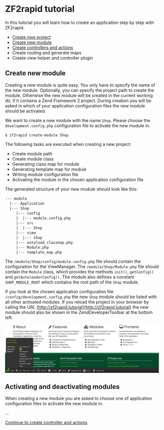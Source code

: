 # ZF2rapid tutorial

In this tutorial you will learn how to create an application step by step with
ZF2rapid.

 * [Create new project](tutorial-create-project.md)
 * [Create new module](tutorial-create-module.md)
 * [Create controllers and actions](tutorial-create-controllers-actions.md)
 * Create routing and generate maps
 * Create view helper and controller plugin

## Create new module

Creating a new module is quite easy. You only have to specify the name of the 
new module. Optionally, you can specify the project path to create the module. 
Otherwise the new module will be created in the current working dir, if it 
contains a Zend Framework 2 project. During creation you will be asked in which 
of your application configuration files the new module should be activated. 

We want to create a new module with the name `Shop`. Please choose the 
`development.config.php` configuration file to activate the new module in.

    $ zf2rapid create-module Shop

The following tasks are executed when creating a new project:

 * Create module path
 * Create module class
 * Generating class map for module
 * Generating template map for module
 * Writing module configuration file
 * Activating the module in the chosen application configuration file

The generated structure of your new module should look like this:

    --- module
      |--- Application
      |--- Shop
         |--- config
         |  |--- module.config.php
         |--- src
         |  |--- Shop
         |--- view
         |  |--- shop
         |--- autoload_classmap.php
         |--- Module.php
         |--- template_map.php
         
The `/module/Shop/config/module.config.php` file should contain the 
configuration for the ViewManager. The `/module/Shop/Module.php` file should 
contain the `Module` class, which provides the methods `init()`, `getConfig()` 
and `getAutoloaderConfig()`. The module also defines a constant 
`SHOP_MODULE_ROOT` which contains the root path of the `Shop` module.

If you look at the chosen application configuration file 
`/config/development.config.php` the new `Shop` module should be listed with all 
other activated modules. If you reload the project in your browser by calling 
the URL [http://zf2rapid.tutorial](http://zf2rapid.tutorial) the new module 
should also be shown in the ZendDeveloperToolbar at the bottom left:
  
![Screen shot activated module](screen_activated_module.jpg)
  
## Activating and deactivating modules

When creating a new module you are asked to choose one of application 
configuration files to activate the new module in.
 
...

[Continue to create controller and actions](tutorial-create-controllers-actions.md)
